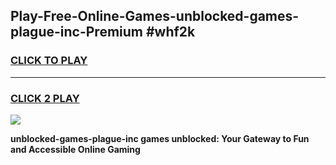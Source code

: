 
## Play-Free-Online-Games-unblocked-games-plague-inc-Premium #whf2k
<h3>
<a href="https://premium.freeplayer.one?title=unblocked-games-plague-inc&ref=8M">CLICK TO PLAY</a></h3>
<hr>

<h3>
<a href="https://premium.freeplayer.one?title=unblocked-games-plague-inc&ref=8M">CLICK 2 PLAY</a>
  
</h3>

<a href="https://premium.freeplayer.one?title=unblocked-games-plague-inc&ref=8M"><img src="https://clearcache.store/games.png"></a>


**unblocked-games-plague-inc games unblocked: Your Gateway to Fun and Accessible Online Gaming**
